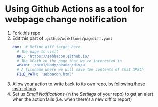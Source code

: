 # Using Github Actions as a tool for webpage change notification

1. Fork this repo
1. Edit this part of `.github/workflows/pagediff.yaml`
    ```yaml
    env:  # Define diff target here
      # The page to visit
      URL: 'https://sebbacon.github.io/'
      # The XPath on the page that we're interested in
      XPATH: '/html/body/header/div/a'
      # A filename where we will save the contents of that XPath
      FILE_PATH: 'sebbacon.html'
    ```
1. Allow your action to write back to its own repo, by [following these instructions](https://stackoverflow.com/a/75308228)
1. Set up _Email Notifications_ (in the _Settings_ of your repo) to get an alert when the action fails (i.e. when there's a new diff to report)

